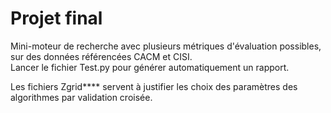 # Projet final

Mini-moteur de recherche avec plusieurs métriques d'évaluation possibles,  
sur des données référencées CACM et CISI.  
Lancer le fichier Test.py pour générer automatiquement un rapport.

Les fichiers Zgrid**** servent à justifier les choix des paramètres des algorithmes par validation croisée.
